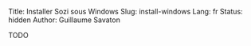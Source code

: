 Title: Installer Sozi sous Windows
Slug: install-windows
Lang: fr
Status: hidden
Author: Guillaume Savaton

TODO
